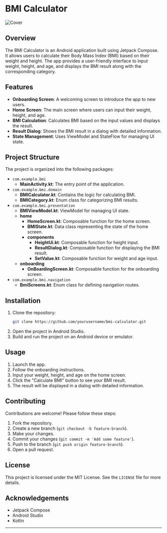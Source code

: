 # BMI Calculator

![Cover](https://github.com/user-attachments/assets/bc446c0a-25ae-41e3-b0e5-237119a7472e)

## Overview

The BMI Calculator is an Android application built using Jetpack Compose. It allows users to calculate their Body Mass Index (BMI) based on their weight and height. The app provides a user-friendly interface to input weight, height, and age, and displays the BMI result along with the corresponding category.

## Features

- **Onboarding Screen**: A welcoming screen to introduce the app to new users.
- **Home Screen**: The main screen where users can input their weight, height, and age.
- **BMI Calculation**: Calculates BMI based on the input values and displays the result.
- **Result Dialog**: Shows the BMI result in a dialog with detailed information.
- **State Management**: Uses ViewModel and StateFlow for managing UI state.

## Project Structure

The project is organized into the following packages:

- `com.example.bmi`
  - **MainActivity.kt**: The entry point of the application.
- `com.example.bmi.domain`
  - **BMICalculator.kt**: Contains the logic for calculating BMI.
  - **BMICategory.kt**: Enum class for categorizing BMI results.
- `com.example.bmi.presentation`
  - **BMIViewModel.kt**: ViewModel for managing UI state.
  - **home**
    - **HomeScreen.kt**: Composable function for the home screen.
    - **BMIState.kt**: Data class representing the state of the home screen.
    - **components**
      - **HeightUi.kt**: Composable function for height input.
      - **ResultDialog.kt**: Composable function for displaying the BMI result.
      - **SetValue.kt**: Composable function for weight and age input.
  - **onboarding**
    - **OnBoardingScreen.kt**: Composable function for the onboarding screen.
- `com.example.bmi.navigation`
  - **BmiScreens.kt**: Enum class for defining navigation routes.

## Installation

1. Clone the repository:
   ```sh
   git clone https://github.com/yourusername/bmi-calculator.git
   ```
2. Open the project in Android Studio.
3. Build and run the project on an Android device or emulator.

## Usage

1. Launch the app.
2. Follow the onboarding instructions.
3. Input your weight, height, and age on the home screen.
4. Click the "Calculate BMI" button to see your BMI result.
5. The result will be displayed in a dialog with detailed information.

## Contributing

Contributions are welcome! Please follow these steps:

1. Fork the repository.
2. Create a new branch (`git checkout -b feature-branch`).
3. Make your changes.
4. Commit your changes (`git commit -m 'Add some feature'`).
5. Push to the branch (`git push origin feature-branch`).
6. Open a pull request.

## License

This project is licensed under the MIT License. See the `LICENSE` file for more details.

## Acknowledgements

- Jetpack Compose
- Android Studio
- Kotlin

---
